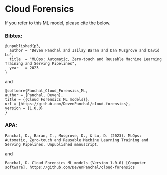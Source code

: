 # Cloud Forensics

If you refer to this ML model, please cite the below.

### Bibtex:
```
@unpublished{p3,
  author = "Deven Panchal and Isilay Baran and Dan Musgrove and David Lu",
  title  = "MLOps: Automatic, Zero-touch and Reusable Machine Learning Training and Serving Pipelines",
  year   = 2023
}
```
and 
```
@software{Panchal_Cloud_Forensics_ML,
author = {Panchal, Deven},
title = {{Cloud Forensics ML models}},
url = {https://github.com/DevenPanchal/cloud-forensics},
version = {1.0.0}
}
```

### APA:
```
Panchal, D., Baran, I., Musgrove, D., & Lu, D. (2023). MLOps: Automatic, Zero-touch and Reusable Machine Learning Training and Serving Pipelines. Unpublished manuscript.
```
and
```
Panchal, D. Cloud Forensics ML models (Version 1.0.0) [Computer software]. https://github.com/DevenPanchal/cloud-forensics
```
